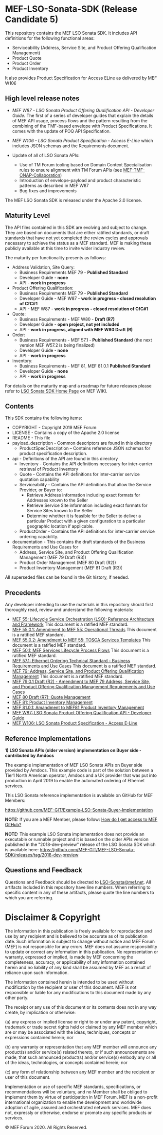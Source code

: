 # MEF-LSO-Sonata-SDK (Release Candidate 5)

This repository contains the MEF LSO Sonata SDK.
It includes API definitions for the following functional areas:

* Serviceability (Address, Service Site, and Product Offering Qualification Management)
* Product Quote
* Product Order
* Product Inventory

It also provides Product Specification for Access ELine as delivered by MEF W106

## High level release notes

* *MEF W87 - LSO Sonata Product Offering Qualification API - Developer Guide.* The first of a series of developer guides that explain the details of MEF API usage, process flows and the pattern resulting from the combining of the TMF-based envelope with Product Specifications. It comes with the update of POQ API Specification.

* *MEF W106 - LSO Sonata Product Specification - Access E-Line* which includes JSON schemas and the Requirements document.

* Update of all of LSO Sonata APIs:
  * Use of TM Forum tooling based on Domain Context Specialisation rules to ensure alignment with TM Forum APIs (see [MEF-TMF-ONAP-Collaboration](https://wiki.mef.net/pages/viewpage.action?pageId=106608028))
  * Introduction of envelope-payload and product characteristic patterns as described in MEF W87
  * Bug fixes and improvements

The MEF LSO Sonata SDK is released under the Apache 2.0 license.

## Maturity Level
The API files contained in this SDK are evolving and subject to change.  They are based on documents that are either ratified standards, or draft standards that have not yet completed the review cycles and approvals necessary to achieve the status as a MEF standard.  MEF is making these publicly available at this time to invite wider industry review.

The maturity per functionality presents as follows:

* Address Validation, Site Query:
  * Business Requirements MEF 79 - **Published Standard**
  * Developer Guide - **none**
  * API - **work in progress**
* Product Offering Qualification:
  * Business Requirements MEF 79 - **Published Standard**
  * Developer Guide - MEF W87 - **work in progress - closed resolution of CfC#1**
  * API - MEF W87 - **work in progress - closed resolution of CfC#1**
* Quote:
  * Business Requirements - MEF W80 - **Draft (R7)**
  * Developer Guide - **open project, not yet included**
  * API - **work in progress, aligned with MEF W80 Draft (R)**
* Order:
  * Business Requirements - MEF 57.1 - **Published Standard** (the next version MEF W57.2 is being finalized)
  * Developer Guide - **none**
  * API - **work in progress**
* Inventory:
  * Business Requirements - MEF 81, MEF 81.0.1 **Published Standard**
  * Developer Guide - **none**
  * API - **work in progress**
  
For details on the maturity map and a roadmap for future releases please refer to [LSO Sonata SDK Home Page](https://wiki.mef.net/display/CESG/LSO+Sonata+SDK) on MEF WIKI.

## Contents

This SDK contains the following items:

*  COPYRIGHT - Copyright 2019 MEF Forum
*  LICENSE - Contains a copy of the Apache 2.0 license
*  README - This file
*  payload_description - Common descriptors are found in this directory
	*  ProductSpecDescription – Contains reference JSON schemas for product specification description.
*  api - Definitions of the API are found in this directory
	*  Inventory - Contains the API definitions necessary for inter-carrier retrieval  of  Product  Inventory
	*  Quote - Contains the API definitions for inter-carrier service quotation capability
	*  Serviceability - Contains the API definitions that allow the Service Provider, or Buyer to:
		* Retrieve Address information including exact formats for Addresses known to the Seller
		* Retrieve Service Site information including exact formats for Service Sites known to the Seller
		* Determine whether it is feasible for the Seller to deliver a particular Product with a given configuration to a particular geographic location if applicable.
	*  ProductOrder - Contains the API definitions for inter-carrier service ordering capability.
*  documentation - This contains the draft standards of the Business Requirements and Use Cases for
	* Address, Service Site, and Product Offering Qualification Management (MEF 79 Draft (R3))
	* Product Order Management (MEF 80 Draft (R2))
	* Product Inventory Management (MEF 81 Draft (R3))

All superseded files can be found in the Git history, if needed.

## Precedents
Any developer intending to use the materials in this repository should first thoroughly read, review and understand the following materials:
*  [MEF 55: Lifecycle Service Orchestration (LSO): Reference Architecture and Framework](documentation/MEF%2055%20-%20LSO%20Reference%20Architecture%20and%20Framework.pdf) This document is a ratified MEF standard.
*  [MEF 55.0.1: Amendment to MEF 55: Operational Threads](documentation/MEF%2055.0.1%20-%20Operational%20Threads.pdf) This document is a ratified MEF standard.
*  [MEF 55.0.2: Amendment to MEF 55: TOSCA Services Templates](documentation/MEF%2055.0.2%20-%20TOSCA%20Service%20Templates.pdf) This document is a ratified MEF standard.
*  [MEF 50.1: MEF Services Lifecycle Process Flows](documentation/MEF%2050.1%20-%20MEF%20Services%20Lifecycle%20Process%20Flows.pdf) This document is a ratified MEF standard.
*  [MEF 57.1: Ethernet Ordering Technical Standard - Business Requirements and Use Cases](documentation/MEF%2057.1%20-%20Ethernet%20Ordering%20Technical%20Specification%20-%20Business%20Requirements%20and%20Use%20Cases.pdf) This document is a ratified MEF standard.
*  [MEF 79: Address, Service Site, and Product Offering Qualification Management](documentation/MEF%2079%20-%20Address%2C%20Service%20Site%2C%20and%20Product%20Offering%20Qualification%20Management.pdf) This document is a ratified MEF standard.
*  [MEF 79.0.1 Draft (R2) - Amendment to MEF 79 Address, Service Site, and Product Offering Qualification Management Requirements and Use Cases](documentation/MEF%2079.0.1%20Draft%20(R2)%20-%20Amendment%20to%20MEF%2079%20Address,%20Service%20Site,%20and%20Product%20Offering%20Qualification%20Management%20Requirements%20and%20Use%20Cases.pdf)
*  [MEF 80 Draft (R7): Quote Management](documentation/MEF%2080%20Draft%20(R7)%20-%20Quote%20Management.pdf)
*  [MEF 81: Product Inventory Management](documentation/MEF%2081%20-%20Product%20Inventory%20Management.pdf)
*  [MEF 81.0.1: Amandment to MEF81 Product Inventory Management](documentation/MEF%2081.0.1%20-%20Amandment%20to%20MEF81%20Product%20Inventory%20Management.pdf)
* [MEF W87: LSO Sonata Product Offering Qualification API - Developer Guide](TODO)
* [MEF W106: LSO Sonata Product Specification - Access E-Line](TODO)

## Reference Implementations

**1) LSO Sonata APIs (older version) implementation on Buyer side - contributed by Amdocs**

   The example implementation of MEF LSO Sonata APIs on Buyer side provided by Amdocs. This example code is part of the solution between a Tier1 North American operator, Amdocs and a UK provider that was put into production in April 2019 to enable the automated ordering of Ethernet services.
   
   This LSO Sonata reference implementation is available on GitHub for MEF Members:

   https://github.com/MEF-GIT/Example-LSO-Sonata-Buyer-Implementation
   
   **NOTE:** If you are a MEF Member, please follow: [How do I get access to MEF GitHub?](https://wiki.mef.net/pages/viewpage.action?pageId=106624756)
   
   **NOTE:** This example LSO Sonata implementation does not provide an executable or runnable project and it is based on the older APIs version published in the "2018-dev-preview" release of the LSO Sonata SDK which is available here:
   https://github.com/MEF-GIT/MEF-LSO-Sonata-SDK/releases/tag/2018-dev-preview

## Questions and Feedback
Questions and Feedback should be directed to LSO-Sonata@mef.net.  All artifacts included in this repository have line numbers.  When referring to specific content in any of these artifacts, please quote the line numbers to which you are referring.

# Disclaimer & Copyright

The information in this publication is freely available for reproduction and use by any recipient and is believed to be accurate as of its publication date. Such information is subject to change without notice and MEF Forum (MEF) is not responsible for any errors. MEF does not assume responsibility to update or correct any information in this publication. No representation or warranty, expressed or implied, is made by MEF concerning the completeness, accuracy, or applicability of any information contained herein and no liability of any kind shall be assumed by MEF as a result of reliance upon such information.

The information contained herein is intended to be used without modification by the recipient or user of this document. MEF is not responsible or liable for any modifications to this document made by any other party.

The receipt or any use of this document or its contents does not in any way create, by implication or otherwise:

(a) any express or implied license or right to or under any patent, copyright, trademark or trade secret rights held or claimed by any MEF member which are or may be associated with the ideas, techniques, concepts or expressions contained herein; nor

(b) any warranty or representation that any MEF member will announce any product(s) and/or service(s) related thereto, or if such announcements are made, that such announced product(s) and/or service(s) embody any or all of the ideas, technologies, or concepts contained herein; nor

(c) any form of relationship between any MEF member and the recipient or user of this document.

Implementation or use of specific MEF standards, specifications, or recommendations will be voluntary, and no Member shall be obliged to implement them by virtue of participation in MEF Forum. MEF is a non-profit international organization to enable the development and worldwide adoption of agile, assured and orchestrated network services. MEF does not, expressly or otherwise, endorse or promote any specific products or services.

© MEF Forum 2020. All Rights Reserved.
